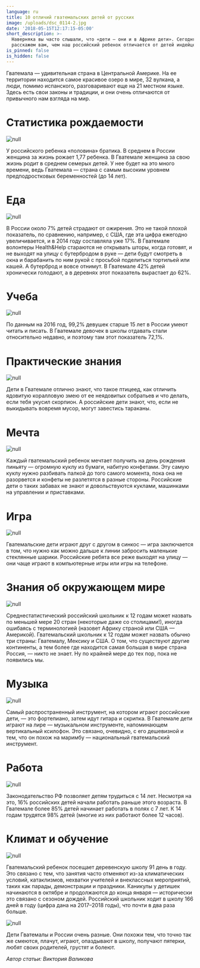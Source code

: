 ```yaml
---
language: ru
title: 10 отличий гватемальских детей от русских
image: /uploads/dsc_0114-2.jpg
date: '2018-05-15T12:17:15-05:00'
short_description: >-
  Наверняка вы часто слышали, что «дети — они и в Африке дети». Сегодня мы
  расскажем вам, чем наш российский ребенок отличается от детей индейцев майя.
is_pinned: false
is_hidden: false
---
```

Гватемала — удивительная страна в Центральной Америке. На ее территории находится самое красивое озеро в мире, 32 вулкана, а люди, помимо испанского, разговаривают еще на 21 местном языке. Здесь есть свои законы и традиции, и они очень отличаются от привычного нам взгляда на мир.

# Статистика рождаемости

![null](/uploads/0q4a9201.jpg)

У российского ребенка «половина» братика. В среднем в России женщина за жизнь рожает 1,77 ребенка. В Гватемале женщина за свою жизнь родит в среднем семерых детей. У нее будет на это много времени, ведь Гватемала — страна с самым высоким уровнем предподростковых беременностей (до 14 лет).

# Еда

![null](/uploads/dsc_0304.jpg)

В России около 7% детей страдают от ожирения. Это не такой плохой показатель, по сравнению, например, с США, где эта цифра ежегодно увеличивается, и в 2014 году составляла уже 17%. В Гватемале волонтеры Health&Help стараются не открывать шторы, когда готовят, и не выходят на улицу с бутербродом в руке — дети будут смотреть в окна и барабанить по ним рукой с просьбой поделиться тортильей или кашей. А бутерброд и вовсе отнимут. В Гватемале 42% детей хронически голодают, а в деревнях этот показатель вырастает до 62%.

# Учеба

![null](/uploads/_aws3307.jpg)

По данным на 2016 год, 99,2% девушек старше 15 лет в России умеют читать и писать. В Гватемале девочек в школы отдавать стали относительно недавно, и поэтому там этот показатель 72,1%.

# Практические знания

![null](/uploads/_aws1468.jpg)

Дети в Гватемале отлично знают, что такое птицеед, как отличить ядовитую коралловую змею от ее неядовитых собратьев и что делать, если тебя укусил скорпион. А российские дети знают, что, если не выкидывать вовремя мусор, могут завестись тараканы.

# Мечта

![null](/uploads/_aws3155.jpg)

Каждый гватемальский ребенок мечтает получить на день рождения пиньяту — огромную куклу из бумаги, набитую конфетами. Эту самую куклу нужно разбивать палкой до того самого момента, пока она не разорвется и конфеты не разлетятся в разные стороны. Российские дети о таких забавах не знают и довольствуются куклами, машинками на управлении и приставками.

# Игра

![null](/uploads/_aws0573.jpg)

Гватемальские дети играют друг с другом в синкос — игра заключается в том, что нужно как можно дальше к линии забросить маленькие стеклянные шарики. Российские ребята все реже выходят на улицу —они чаще играют в компьютерные игры или игры на телефоне.

# Знания об окружающем мире

![null](/uploads/_aws5110.jpg)

Среднестатистический российский школьник к 12 годам может назвать по меньшей мере 20 стран (некоторые даже со столицами!), иногда ошибаясь с терминологией (назовет Африку страной или США — Америкой). Гватемальский школьник к 12 годам может назвать обычно три страны: Гватемалу, Мексику и США. О том, что существуют другие континенты, а тем более где находится самая большая в мире страна Россия, — никто не знает. Ну по крайней мере до тех пор, пока не появились мы.

# Музыка

![null](/uploads/_aws1327.jpg)

Самый распространенный инструмент, на котором играют российские дети, — это фортепиано, затем идут гитара и скрипка. В Гватемале дети играют на лире — музыкальном инструменте, напоминающем вертикальный ксилофон. Это связано, очевидно, с его дешевизной и тем, что он похож на маримбу — национальный гватемальский инструмент.

# Работа

![null](/uploads/dsc_0270.jpg)

Законодательство РФ позволяет детям трудиться с 14 лет. Несмотря на это, 16% российских детей начали работать раньше этого возраста. В Гватемале более 85% детей начинает работать в полях с 7 лет. К 14 годам трудятся 98% детей (многие из них работают более 12 часов).

# Климат и обучение

![null](/uploads/dsc_0114-2.jpg)

Гватемальский ребенок посещает деревенскую школу 91 день в году. Это связано с тем, что занятия часто отменяют из-за климатических условий, катаклизмов, нехватки учителей и внеклассных мероприятий, таких как парады, демонстрации и праздники. Каникулы у детишек начинаются в октябре и продолжаются до конца января — исторически это связано с сезоном дождей. Российский школьник ходит в школу 166 дней в году (цифра дана на 2017–2018 годы), что почти в два раза больше.

![null](/uploads/_aws7816.jpg)

Дети Гватемалы и России очень разные. Они похожи тем, что точно так же смеются, плачут, играют, опаздывают в школу, получают пятерки, любят своих родителей, грустят и болеют.

_Автор статьи: Виктория Валикова_
